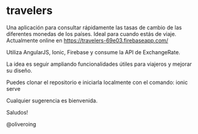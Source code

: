 # travelers
Una aplicación para consultar rápidamente las tasas de cambio de las diferentes monedas de los países. Ideal para cuando estás de viaje. Actualmente online en https://travelers-69e03.firebaseapp.com/

Utiliza AngularJS, Ionic, Firebase y consume la API de ExchangeRate.

La idea es seguir ampliando funcionalidades útiles para viajeros y mejorar su diseño.

Puedes clonar el repositorio e iniciarla localmente con el comando: ionic serve

Cualquier sugerencia es bienvenida.

Saludos! 

@oliveroing

